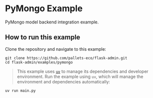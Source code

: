 # PyMongo Example

PyMongo model backend integration example.

## How to run this example

Clone the repository and navigate to this example:

```shell
git clone https://github.com/pallets-eco/flask-admin.git
cd flask-admin/examples/pymongo
```

> This example uses [`uv`](https://docs.astral.sh/uv/) to manage its dependencies and developer environment.
Run the example using `uv`, which will manage the environment and dependencies automatically:

```shell
uv run main.py
```
